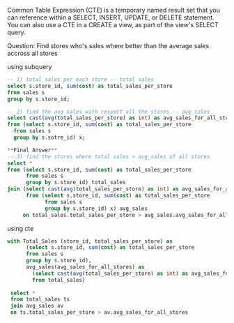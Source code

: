 Common Table Expression (CTE) is a temporary named result set that you can reference within a SELECT, INSERT, UPDATE, or DELETE statement. You can also use a CTE in a CREATE a view, as part of the view's SELECT query.

Question: Find stores who's sales where better than the average sales accross all stores

using subquery
```sql
-- 1) total sales per each store -- total sales
select s.store_id, sum(cost) as total_sales_per_store
from sales s
group by s.store_id;

-- 2) find the avg sales with respect all the stores -- avg_sales
select cast(avg(total_sales_per_store) as int) as avg_sales_for_all_stores
from (select s.store_id, sum(cost) as total_sales_per_store
  from sales s
  group by s.sotre_id) x;

**Final Answer**
-- 3) find the stores where total sales > avg_sales of all stores
select *
from (select s.store_id, sum(cost) as total_sales_per_store
      from sales s
      group by s.store_id) total_sales
join (select cast(avg(total_sales_per_store) as int) as avg_sales_for_all_store
      from (select s.store_id, sum(cost) as total_sales_per_store
            from sales s
            group by s.store_id) x) avg_sales
     on total_sales.total_sales_per_store > avg_sales.avg_sales_for_all_stores;
```

using cte
```sql
with Total_Sales (store_id, total_sales_per_store) as
      (select s.store_id, sum(cost) as total_sales_per_store
      from sales s
      group by s.store_id), 
      avg_sales(avg_sales_for_all_stores) as
        (select cast(avg(total_sales_per_store) as int) as avg_sales_for_all_stores
        from total_sales)
        
 select *
 from total_sales ts
 join avg_sales av
 on ts.total_sales_per_store > av.avg_sales_for_all_stores
```
